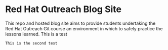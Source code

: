 # Red Hat Outreach Blog Site

This repo and hosted blog site aims to provide students undertaking the Red Hat Outreach Git course an environment in which to safely practice the lessons learned.
    This is a test

    This is the second test
